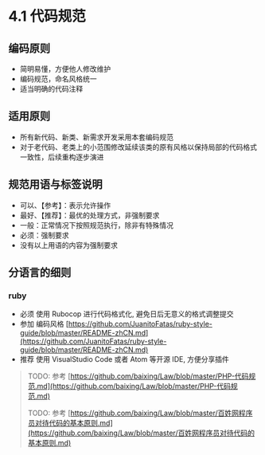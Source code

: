 # 4.1 代码规范

## 编码原则

* 简明易懂，方便他人修改维护
* 编码规范，命名风格统一
* 适当明确的代码注释

## 适用原则

* 所有新代码、新类、新需求开发采用本套编码规范
* 对于老代码、老类上的小范围修改延续该类的原有风格以保持局部的代码格式一致性，后续重构逐步演进

## 规范用语与标签说明

* 可以、【参考】：表示允许操作
* 最好、【推荐】：最优的处理方式，非强制要求
* 一般：正常情况下按照规范执行，除非有特殊情况
* 必须：强制要求
* 没有以上用语的内容为强制要求

## 分语言的细则

### ruby

* 必须 使用 Rubocop 进行代码格式化, 避免日后无意义的格式调整提交
* 参加 编码风格 [https://github.com/JuanitoFatas/ruby-style-guide/blob/master/README-zhCN.md](https://github.com/JuanitoFatas/ruby-style-guide/blob/master/README-zhCN.md)
* 推荐 使用 VisualStudio Code 或者 Atom 等开源 IDE, 方便分享插件

> TODO: 参考 [https://github.com/baixing/Law/blob/master/PHP-代码规范.md](https://github.com/baixing/Law/blob/master/PHP-代码规范.md)
>
> TODO: 参考 [https://github.com/baixing/Law/blob/master/百姓网程序员对待代码的基本原则.md](https://github.com/baixing/Law/blob/master/百姓网程序员对待代码的基本原则.md)

